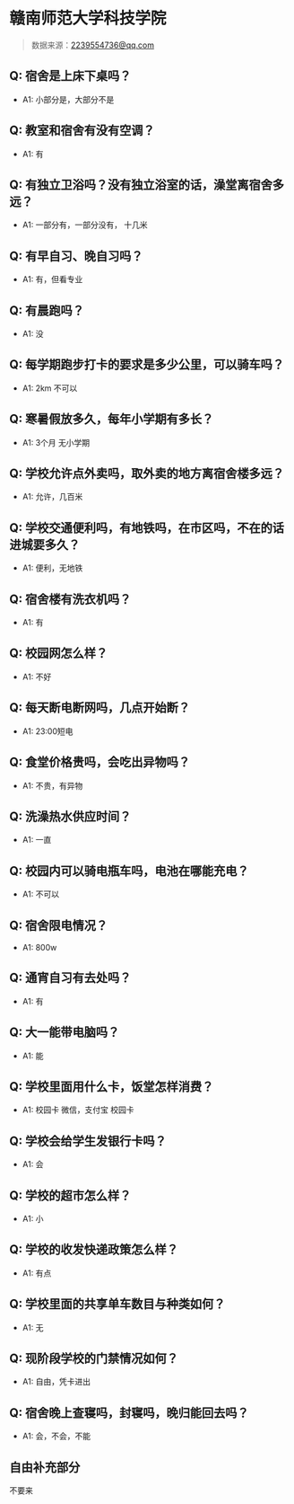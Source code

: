 # 赣南师范大学科技学院

> 数据来源：2239554736@qq.com

## Q: 宿舍是上床下桌吗？

- A1: 小部分是，大部分不是

## Q: 教室和宿舍有没有空调？

- A1: 有

## Q: 有独立卫浴吗？没有独立浴室的话，澡堂离宿舍多远？

- A1: 一部分有，一部分没有， 十几米

## Q: 有早自习、晚自习吗？

- A1: 有，但看专业

## Q: 有晨跑吗？

- A1: 没

## Q: 每学期跑步打卡的要求是多少公里，可以骑车吗？

- A1: 2km 不可以

## Q: 寒暑假放多久，每年小学期有多长？

- A1: 3个月 无小学期

## Q: 学校允许点外卖吗，取外卖的地方离宿舍楼多远？

- A1: 允许，几百米

## Q: 学校交通便利吗，有地铁吗，在市区吗，不在的话进城要多久？

- A1: 便利，无地铁

## Q: 宿舍楼有洗衣机吗？

- A1: 有

## Q: 校园网怎么样？

- A1: 不好

## Q: 每天断电断网吗，几点开始断？

- A1: 23:00短电

## Q: 食堂价格贵吗，会吃出异物吗？

- A1: 不贵，有异物

## Q: 洗澡热水供应时间？

- A1: 一直

## Q: 校园内可以骑电瓶车吗，电池在哪能充电？

- A1: 不可以

## Q: 宿舍限电情况？

- A1: 800w

## Q: 通宵自习有去处吗？

- A1: 有

## Q: 大一能带电脑吗？

- A1: 能

## Q: 学校里面用什么卡，饭堂怎样消费？

- A1: 校园卡 微信，支付宝 校园卡

## Q: 学校会给学生发银行卡吗？

- A1: 会

## Q: 学校的超市怎么样？

- A1: 小

## Q: 学校的收发快递政策怎么样？

- A1: 有点

## Q: 学校里面的共享单车数目与种类如何？

- A1: 无

## Q: 现阶段学校的门禁情况如何？

- A1: 自由，凭卡进出

## Q: 宿舍晚上查寝吗，封寝吗，晚归能回去吗？

- A1: 会，不会，不能

## 自由补充部分

不要来